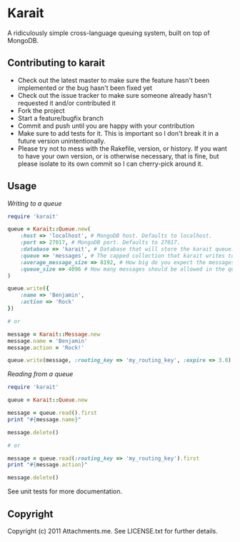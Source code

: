 Karait
======

A ridiculously simple cross-language queuing system, built on top of MongoDB.

Contributing to karait
----------------------
 
* Check out the latest master to make sure the feature hasn't been implemented or the bug hasn't been fixed yet
* Check out the issue tracker to make sure someone already hasn't requested it and/or contributed it
* Fork the project
* Start a feature/bugfix branch
* Commit and push until you are happy with your contribution
* Make sure to add tests for it. This is important so I don't break it in a future version unintentionally.
* Please try not to mess with the Rakefile, version, or history. If you want to have your own version, or is otherwise necessary, that is fine, but please isolate to its own commit so I can cherry-pick around it.

Usage
-----

_Writing to a queue_

```ruby
require 'karait'

queue = Karait::Queue.new(
    :host => 'localhost', # MongoDB host. Defaults to localhost.
    :port => 27017, # MongoDB port. Defaults to 27017.
    :database => 'karait', # Database that will store the karait queue. Defaults to karait.
    :queue => 'messages', # The capped collection that karait writes to. Defaults to messages.
    :average_message_size => 8192, # How big do you expect the messages will be in bytes? Defaults to 8192.
    :queue_size => 4096 # How many messages should be allowed in the queue. Defaults to 4096.
)

queue.write({
	:name => 'Benjamin',
	:action => 'Rock'
})

# or

message = Karait::Message.new
message.name = 'Benjamin'
message.action = 'Rock!'

queue.write(message, :routing_key => 'my_routing_key', :expire => 3.0)
```

_Reading from a queue_

```ruby
require 'karait'

queue = Karait::Queue.new

message = queue.read().first
print "#{message.name}"

message.delete()

# or

message = queue.read(:routing_key => 'my_routing_key').first
print "#{message.action}"

message.delete()
```

See unit tests for more documentation.

Copyright
---------

Copyright (c) 2011 Attachments.me. See LICENSE.txt for
further details.
